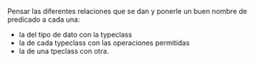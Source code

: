 Pensar las diferentes relaciones que se dan y ponerle un buen nombre de predicado a cada una:
* la del tipo de dato con la typeclass
* la de cada typeclass con las operaciones permitidas
* la de una tpeclass con otra. 
